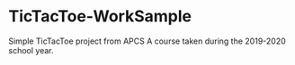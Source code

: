 # TicTacToe-WorkSample
Simple TicTacToe project from APCS A course taken during the 2019-2020 school year.
